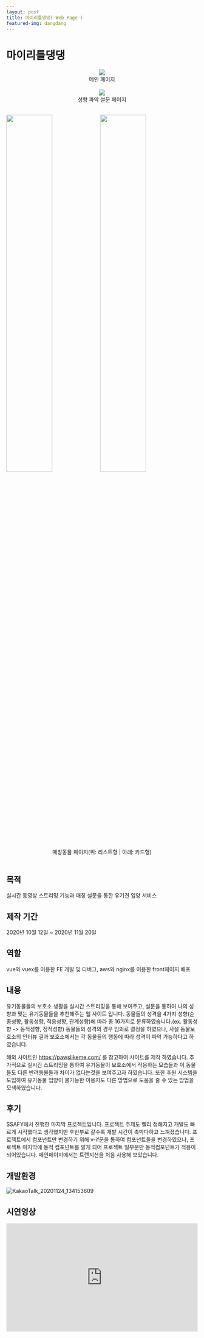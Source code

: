 ```yaml
---
layout: post
title: 마이리틀댕댕( Web Page )
featured-img: dangdang
---
```



# 마이리틀댕댕
<center><img src="https://user-images.githubusercontent.com/44697835/100569899-c99efd80-3312-11eb-90d4-7a27d688f3ac.gif" /></center><center>메인 페이지</center><br />


<center><img src="https://user-images.githubusercontent.com/44697835/100570793-ec321600-3314-11eb-8893-fe99ff044955.gif" /></center><center>성향 파악 설문 페이지</center><br />   


<img src="https://user-images.githubusercontent.com/44697835/100570387-04556580-3314-11eb-8283-a0b2a1c56621.png" width="49%"/><img src="https://user-images.githubusercontent.com/44697835/100570389-07e8ec80-3314-11eb-8dc6-bb82fb927584.png" width="49%"/><center>매칭동물 페이지(위: 리스트형 | 아래: 카드형)</center><br />    


  
    


## 목적
실시간 동영상 스트리밍 기능과 매칭 설문을 통한 유기견 입양 서비스


## 제작 기간
2020년 10월 12일 ~ 2020년 11월 20일


## 역할
vue와 vuex를 이용한 FE 개발 및 디버그, aws와 nginx를 이용한 front페이지 배포

## 내용
유기동물들의 보호소 생활을 실시간 스트리밍을 통해 보여주고, 설문을 통하여 나의 성향과 맞는 유기동물들을 추천해주는 웹 사이트 입니다.
동물들의 성격을 4가지 성향(순종성향, 활동성향, 적응성향, 관계성향)에 따라 총 16가지로 분류하였습니다.(ex. 활동성향 -> 동적성향, 정적성향) 동물들의 성격의 경우 임의로 결정을 하였으나, 사설 동물보호소의 인터뷰 결과 보호소에서는 각 동물들의 행동에 따라 성격이 파악 가능하다고 하였습니다.

해외 사이트인 https://pawslikeme.com/ 를 참고하여 사이트를 제작 하였습니다. 추가적으로 실시간 스트리밍을 통하여 유기동물이 보호소에서 적응하는 모습들과 이 동물들도 다른 반려동물들과 차이가 없다는것을 보여주고자 하였습니다. 또한 후원 시스템을 도입하여 유기동물 입양이 불가능한 이용자도 다른 방법으로 도움을 줄 수 있는 방법을 모색하였습니다.


## 후기
SSAFY에서 진행한 마지막 프로젝트입니다. 프로젝트 주제도 빨리 정해지고 개발도 빠르게 시작했다고 생각했지만 후반부로 갈수록 개발 시간이 촉박다하고 느껴졌습니다.
프로젝트에서 컴포넌트만 변경하기 위해 v-if문을 통하여 컴포넌트들을 변경하였으나, 프로젝트 마지막에 동적 컴포넌트를 알게 되어 프로젝트 일부분만 동적컴포넌트가 적용이 되어있습니다. 메인페이지에서는 트랜지션을 처음 사용해 보았습니다.
 


## 개발환경
![KakaoTalk_20201124_134153609](https://user-images.githubusercontent.com/44697835/100572262-631cde00-3318-11eb-99c7-1c1ed37d6720.png)
 

## 시연영상
<style>.embed-container { position: relative; padding-bottom: 56.25%; height: 0; overflow: hidden; max-width: 100%; } .embed-container iframe, .embed-container object, .embed-container embed { position: absolute; top: 0; left: 0; width: 100%; height: 100%; }</style><div class='embed-container'><iframe src='https://www.youtube.com/embed/2DJOlpAY0xo' frameborder='0' allowfullscreen></iframe></div>
